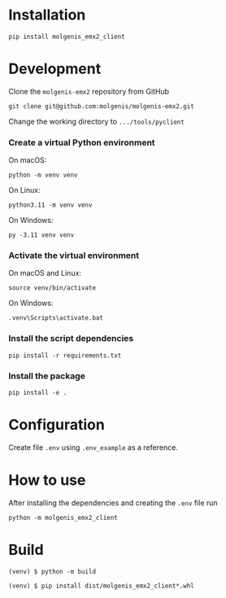 # Installation

    pip install molgenis_emx2_client

# Development

Clone the `molgenis-emx2` repository from GitHub

    git clone git@github.com:molgenis/molgenis-emx2.git

Change the working directory to `.../tools/pyclient`

### Create a virtual Python environment

On macOS:

    python -m venv venv

On Linux:

    python3.11 -m venv venv
    
On Windows:

    py -3.11 venv venv

### Activate the virtual environment
    
On macOS and Linux:

    source venv/bin/activate
    
On Windows:

    .venv\Scripts\activate.bat

### Install the script dependencies

    pip install -r requirements.txt

### Install the package

    pip install -e .

# Configuration
Create file `.env` using  `.env_example` as a reference.



# How to use
After installing the dependencies and creating the `.env` file run
    
    python -m molgenis_emx2_client

# Build

    (venv) $ python -m build

    (venv) $ pip install dist/molgenis_emx2_client*.whl
